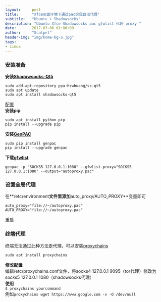 ```yaml
---
layout:     post
title:      "Xfce桌面环境下通过pac实现自动代理"
subtitle:   "Ubuntu + Shadowsocks"
description: "Ubuntu Xfce Shadowsocks pac gfwlist 代理 proxy "
date:       2017-03-06 01:00:00
author:     "Scalpel"
header-img: "img/home-bg-o.jpg"
tags:
- Linux
---
```

### 安装准备
**安装[Shadowsocks-Qt5](https://github.com/shadowsocks/shadowsocks-qt5)**  
```
sudo add-apt-repository ppa:hzwhuang/ss-qt5
sudo apt update
sudo apt install shadowsocks-qt5
```
[配置](https://github.com/shadowsocks/shadowsocks-qt5/wiki/%E4%BD%BF%E7%94%A8%E6%89%8B%E5%86%8C)   
**安装pip**
```
sudo apt install python-pip
pip install --upgrade pip
```
**安装[GenPAC](https://github.com/JinnLynn/genpac)**
```
sudo pip install genpac
pip install --upgrade genpac
```
**下载[gfwlist](https://raw.githubusercontent.com/gfwlist/gfwlist/master/gfwlist.txt)**
```
genpac -p "SOCKS5 127.0.0.1:1080" --gfwlist-proxy="SOCKS5 127.0.0.1:1080" --output="autoproxy.pac"
```
### 设置全局代理
在**/etc/environment**文件里添加**auto_proxy/AUTO_PROXY**变量即可
```
auto_proxy="file://~/autoproxy.pac"
AUTO_PROXY="file://~/autoproxy.pac"
```
重启
### 终端代理
终端无法通过此种方法走代理，可以安装[proxychains](https://github.com/haad/proxychains)  
```
sudo apt install proxychains
```
**修改配置**   
编辑/etc/proxychains.conf文件，将socks4 127.0.0.1 9095（tor代理）修改为socks5 127.0.0.1 1080（shadowsocks代理）   
**使用**   
`$ proxychains yourcommand`   
例如`proxychains wget https://www.google.com -v -O /dev/null`

